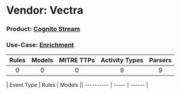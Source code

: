 Vendor: Vectra
==============
### Product: [Cognito Stream](../ds_vectra_cognito_stream.md)
### Use-Case: [Enrichment](../../../../UseCases/uc_enrichment.md)

| Rules | Models | MITRE TTPs | Activity Types | Parsers |
|:-----:|:------:|:----------:|:--------------:|:-------:|
|   0   |   0    |     0      |       9        |    9    |

| Event Type | Rules | Models || ---------- | ----- | ------ |
